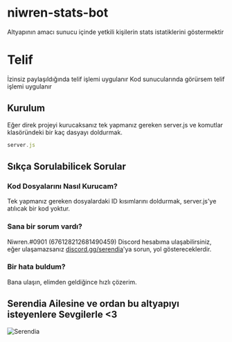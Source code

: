 # niwren-stats-bot

Altyapının amacı sunucu içinde yetkili kişilerin stats istatiklerini göstermektir
# Telif
İzinsiz paylaşıldığında telif işlemi uygulanır
Kod sunucularında görürsem telif işlemi uygulanır

## Kurulum

Eğer direk projeyi kurucaksanız tek yapmanız gereken server.js ve komutlar klasöründeki bir kaç dasyayı doldurmak.

```js
server.js
```
## Sıkça Sorulabilicek Sorular


### Kod Dosyalarını Nasıl Kurucam?

Tek yapmanız gereken dosyalardaki ID kısımlarını doldurmak, server.js'ye atılıcak bir kod yoktur.

### Sana bir sorum vardı?

Niwren.#0901 (676128212681490459) Discord hesabıma ulaşabilirsiniz, eğer ulaşamazsanız [discord.gg/serendia](https://discord.gg/serendia)'ya sorun, yol göstereceklerdir.

### Bir hata buldum?

Bana ulaşın, elimden geldiğince hızlı çözerim.

## Serendia Ailesine ve ordan bu altyapıyı isteyenlere Sevgilerle <3
![Serendia](standard_11.gif)

